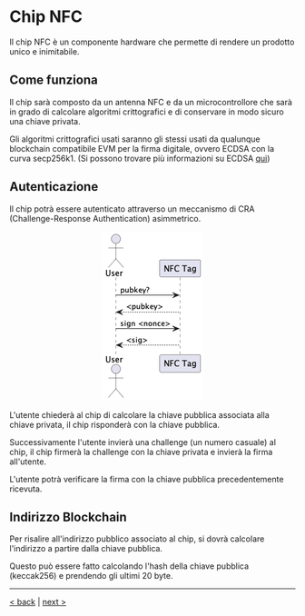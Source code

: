 # Chip NFC

Il chip NFC è un componente hardware che permette di rendere un prodotto unico e inimitabile.

## Come funziona

Il chip sarà composto da un antenna NFC e da un microcontrollore che sarà in grado di calcolare algoritmi crittografici e di conservare in modo sicuro una chiave privata.

Gli algoritmi crittografici usati saranno gli stessi usati da qualunque blockchain compatibile EVM per la firma digitale, ovvero ECDSA con la curva secp256k1. (Si possono trovare più informazioni su ECDSA [qui](https://en.wikipedia.org/wiki/Elliptic_Curve_Digital_Signature_Algorithm))

## Autenticazione

Il chip potrà essere autenticato attraverso un meccanismo di CRA (Challenge-Response Authentication) asimmetrico.

<p align="center">
  <img src="../diagrams/out/nfcCom/nfc_communication.png" alt="nfc communication"> 
</p>

L'utente chiederà al chip di calcolare la chiave pubblica associata alla chiave privata, il chip risponderà con la chiave pubblica.

Successivamente l'utente invierà una challenge (un numero casuale) al chip, il chip firmerà la challenge con la chiave privata e invierà la firma all'utente.

L'utente potrà verificare la firma con la chiave pubblica precedentemente ricevuta.

## Indirizzo Blockchain

Per risalire all'indirizzo pubblico associato al chip, si dovrà calcolare l'indirizzo a partire dalla chiave pubblica.

Questo può essere fatto calcolando l'hash della chiave pubblica (keccak256) e prendendo gli ultimi 20 byte.

<hr>

[< back](../README.md) | [next >](./smart_contract.md)